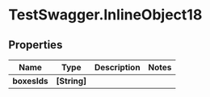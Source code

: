 # TestSwagger.InlineObject18

## Properties

Name | Type | Description | Notes
------------ | ------------- | ------------- | -------------
**boxesIds** | **[String]** |  | 


